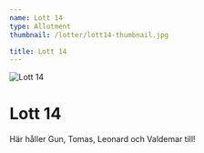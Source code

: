 ```yaml
---
name: Lott 14
type: Allotment
thumbnail: /lotter/lott14-thumbnail.jpg

title: Lott 14
---
```


![Lott 14](/lotter/lott14.jpg#left)

# Lott 14

Här håller Gun, Tomas, Leonard och Valdemar till!
